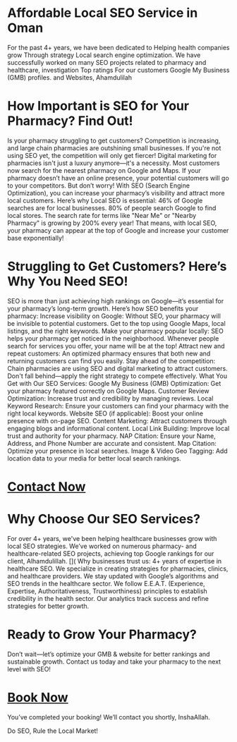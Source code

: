 # Affordable Local SEO Service in Oman
For the past 4+ years, we have been dedicated to Helping health companies grow Through strategy Local search engine optimization. We have successfully worked on many SEO projects related to pharmacy and healthcare, investigation Top ratings For our customers Google My Business (GMB) profiles. and Websites, Ahamdulilah
# How Important is SEO for Your Pharmacy? Find Out!
Is your pharmacy struggling to get customers? Competition is increasing, and large chain pharmacies are outshining small businesses. If you're not using SEO yet, the competition will only get fiercer!
Digital marketing for pharmacies isn't just a luxury anymore—it's a necessity. Most customers now search for the nearest pharmacy on Google and Maps. If your pharmacy doesn’t have an online presence, your potential customers will go to your competitors.
But don’t worry! With SEO (Search Engine Optimization), you can increase your pharmacy’s visibility and attract more local customers. Here’s why Local SEO is essential:
46% of Google searches are for local businesses.
80% of people search Google to find local stores.
The search rate for terms like "Near Me" or "Nearby Pharmacy" is growing by 200% every year!
That means, with local SEO, your pharmacy can appear at the top of Google and increase your customer base exponentially!

# Struggling to Get Customers? Here’s Why You Need SEO!
SEO is more than just achieving high rankings on Google—it’s essential for your pharmacy’s long-term growth. Here’s how SEO benefits your pharmacy:
Increase visibility on Google: Without SEO, your pharmacy will be invisible to potential customers. Get to the top using Google Maps, local listings, and the right keywords.
Make your pharmacy popular locally: SEO helps your pharmacy get noticed in the neighborhood. Whenever people search for services you offer, your name will be at the top!
Attract new and repeat customers: An optimized pharmacy ensures that both new and returning customers can find you easily.
Stay ahead of the competition: Chain pharmacies are using SEO and digital marketing to attract customers. Don't fall behind—apply the right strategy to compete effectively.
What You Get with Our SEO Services:
Google My Business (GMB) Optimization: Get your pharmacy featured correctly on Google Maps.
Customer Review Optimization: Increase trust and credibility by managing reviews.
Local Keyword Research: Ensure your customers can find your pharmacy with the right local keywords.
Website SEO (if applicable): Boost your online presence with on-page SEO.
Content Marketing: Attract customers through engaging blogs and informational content.
Local Link Building: Improve local trust and authority for your pharmacy.
NAP Citation: Ensure your Name, Address, and Phone Number are accurate and consistent.
Map Citation: Optimize your presence in local searches.
Image & Video Geo Tagging: Add location data to your media for better local search rankings.
# [Contact Now](https://web.whatsapp.com/)
# Why Choose Our SEO Services?
For over 4+ years, we've been helping healthcare businesses grow with local SEO strategies. We’ve worked on numerous pharmacy- and healthcare-related SEO projects, achieving top Google rankings for our client, Alhamdulillah.
[](
Why businesses trust us:
4+ years of expertise in healthcare SEO.
We specialize in creating strategies for pharmacies, clinics, and healthcare providers.
We stay updated with Google’s algorithms and SEO trends in the healthcare sector.
We follow E.E.A.T. (Experience, Expertise, Authoritativeness, Trustworthiness) principles to establish credibility in the health sector.
Our analytics track success and refine strategies for better growth.

# Ready to Grow Your Pharmacy?
Don’t wait—let’s optimize your GMB & website for better rankings and sustainable growth. Contact us today and take your pharmacy to the next level with SEO!
# [Book Now](https://forms.gle/LgWyhc5BCNAFEE2N9)
 You’ve completed your booking! We’ll contact you shortly, InshaAllah.
 
Do SEO, Rule the Local Market! 
